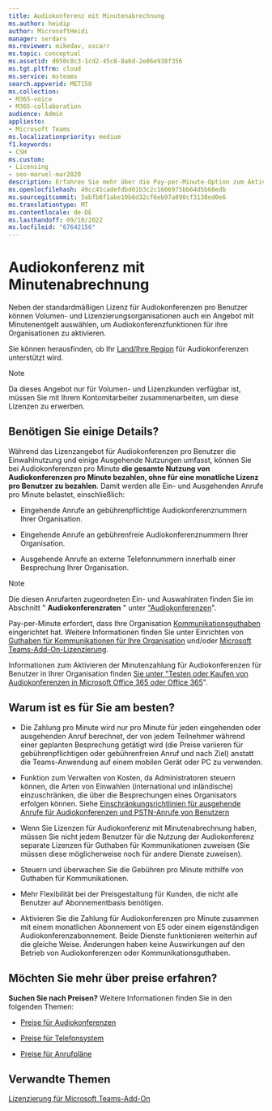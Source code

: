 ```yaml
---
title: Audiokonferenz mit Minutenabrechnung
ms.author: heidip
author: MicrosoftHeidi
manager: serdars
ms.reviewer: mikedav, oscarr
ms.topic: conceptual
ms.assetid: d050c8c3-1cd2-45c8-8a6d-2e86e938f356
ms.tgt.pltfrm: cloud
ms.service: msteams
search.appverid: MET150
ms.collection:
- M365-voice
- M365-collaboration
audience: Admin
appliesto:
- Microsoft Teams
ms.localizationpriority: medium
f1.keywords:
- CSH
ms.custom:
- Licensing
- seo-marvel-mar2020
description: Erfahren Sie mehr über die Pay-per-Minute-Option zum Aktivieren von Audiokonferenzfunktionen für Organisationen, die Microsoft Volume Licensing verwenden.
ms.openlocfilehash: 49cc45cadefdbd01b3c2c1606975bb64d5b60edb
ms.sourcegitcommit: 5abfb6f1abe10b6d32cf6eb97a890cf3138ed0e6
ms.translationtype: MT
ms.contentlocale: de-DE
ms.lasthandoff: 09/10/2022
ms.locfileid: "67642156"
---
```

# <a name="audio-conferencing-pay-per-minute"></a>Audiokonferenz mit Minutenabrechnung

Neben der standardmäßigen Lizenz für Audiokonferenzen pro Benutzer können Volumen- und Lizenzierungsorganisationen auch ein Angebot mit Minutenentgelt auswählen, um Audiokonferenzfunktionen für ihre Organisationen zu aktivieren.
  
Sie können herausfinden, ob Ihr [Land/Ihre Region](country-and-region-availability-for-audio-conferencing-and-calling-plans/country-and-region-availability-for-audio-conferencing-and-calling-plans.md) für Audiokonferenzen unterstützt wird.

> [!NOTE]
> Da dieses Angebot nur für Volumen- und Lizenzkunden verfügbar ist, müssen Sie mit Ihrem Kontomitarbeiter zusammenarbeiten, um diese Lizenzen zu erwerben.
  
## <a name="need-some-details"></a>Benötigen Sie einige Details?

Während das Lizenzangebot für Audiokonferenzen pro Benutzer die Einwahlnutzung und einige Ausgehende Nutzungen umfasst, können Sie bei Audiokonferenzen pro Minute **die gesamte Nutzung von Audiokonferenzen pro Minute bezahlen, ohne für eine monatliche Lizenz pro Benutzer zu bezahlen**. Damit werden alle Ein- und Ausgehenden Anrufe pro Minute belastet, einschließlich:
  
- Eingehende Anrufe an gebührenpflichtige Audiokonferenznummern Ihrer Organisation.

- Eingehende Anrufe an gebührenfreie Audiokonferenznummern Ihrer Organisation.

- Ausgehende Anrufe an externe Telefonnummern innerhalb einer Besprechung Ihrer Organisation.

> [!NOTE]
> Die diesen Anrufarten zugeordneten Ein- und Auswahlraten finden Sie im Abschnitt " **Audiokonferenzraten** " unter ["Audiokonferenzen](https://www.microsoft.com/microsoft-teams/audio-conferencing)".

Pay-per-Minute erfordert, dass Ihre Organisation [Kommunikationsguthaben](what-are-communications-credits.md) eingerichtet hat. Weitere Informationen finden Sie unter Einrichten von [Guthaben für Kommunikationen für Ihre Organisation](set-up-communications-credits-for-your-organization.md) und/oder [Microsoft Teams-Add-On-Lizenzierung](/microsoftteams/teams-add-on-licensing/microsoft-teams-add-on-licensing).

Informationen zum Aktivieren der Minutenzahlung für Audiokonferenzen für Benutzer in Ihrer Organisation finden [Sie unter "Testen oder Kaufen von Audiokonferenzen in Microsoft Office 365 oder Office 365](try-or-purchase-audio-conferencing-in-office-365-for-teams.md)".

## <a name="why-is-it-best-for-you"></a>Warum ist es für Sie am besten?

- Die Zahlung pro Minute wird nur pro Minute für jeden eingehenden oder ausgehenden Anruf berechnet, der von jedem Teilnehmer während einer geplanten Besprechung getätigt wird (die Preise variieren für gebührenpflichtigen oder gebührenfreien Anruf und nach Ziel) anstatt die Teams-Anwendung auf einem mobilen Gerät oder PC zu verwenden.

- Funktion zum Verwalten von Kosten, da Administratoren steuern können, die Arten von Einwahlen (international und inländische) einzuschränken, die über die Besprechungen eines Organisators erfolgen können. Siehe [Einschränkungsrichtlinien für ausgehende Anrufe für Audiokonferenzen und PSTN-Anrufe von Benutzern](./outbound-calling-restriction-policies.md)

- Wenn Sie Lizenzen für Audiokonferenz mit Minutenabrechnung haben, müssen Sie nicht jedem Benutzer für die Nutzung der Audiokonferenz separate Lizenzen für Guthaben für Kommunikationen zuweisen (Sie müssen diese möglicherweise noch für andere Dienste zuweisen).

- Steuern und überwachen Sie die Gebühren pro Minute mithilfe von Guthaben für Kommunikationen.

- Mehr Flexibilität bei der Preisgestaltung für Kunden, die nicht alle Benutzer auf Abonnementbasis benötigen.

- Aktivieren Sie die Zahlung für Audiokonferenzen pro Minute zusammen mit einem monatlichen Abonnement von E5 oder einem eigenständigen Audiokonferenzabonnement. Beide Dienste funktionieren weiterhin auf die gleiche Weise. Änderungen haben keine Auswirkungen auf den Betrieb von Audiokonferenzen oder Kommunikationsguthaben.
  
## <a name="want-to-find-out-more-about-pricing"></a>Möchten Sie mehr über preise erfahren?

 **Suchen Sie nach Preisen?** Weitere Informationen finden Sie in den folgenden Themen:

- [Preise für Audiokonferenzen](https://www.microsoft.com/microsoft-teams/audio-conferencing)

- [Preise für Telefonsystem](https://www.microsoft.com/microsoft-teams/voice-calling )

- [Preise für Anrufpläne](https://www.microsoft.com/microsoft-teams/voice-calling)

## <a name="related-topics"></a>Verwandte Themen
  
[Lizenzierung für Microsoft Teams-Add-On](./teams-add-on-licensing/microsoft-teams-add-on-licensing.md)
